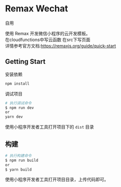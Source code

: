 # Remax Wechat

自用

使用 Remax 开发微信小程序的云开发模板。
<br/>
在cloudfunctions中写云函数
在src下写页面
<br/>
详情参考官方文档:https://remaxjs.org/guide/quick-start
## Getting Start

安装依赖

```bash
npm install
```

调试项目

```bash
# 执行调试命令
$ npm run dev
or
yarn dev
```

使用小程序开发者工具打开项目下的 `dist` 目录

## 构建

```bash
# 执行构建命令
$ npm run build
or
$ yarn build
```

使用小程序开发者工具打开项目目录，上传代码即可。
